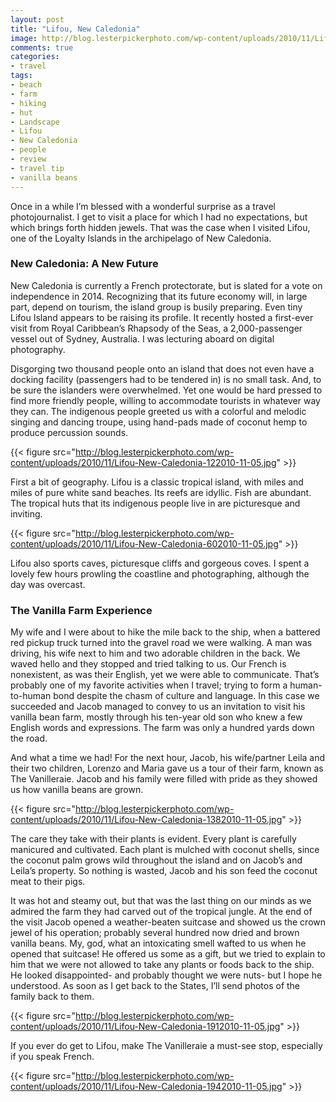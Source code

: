 ```yaml
---
layout: post
title: "Lifou, New Caledonia"
image: http://blog.lesterpickerphoto.com/wp-content/uploads/2010/11/Lifou-New-Caledonia-1152010-11-05.jpg
comments: true
categories:
- travel
tags:
- beach
- farm
- hiking
- hut
- Landscape
- Lifou
- New Caledonia
- people
- review
- travel tip
- vanilla beans
---
```

Once in a while I’m blessed with a wonderful surprise as a travel photojournalist. I get to visit a place for which I had no expectations, but which brings forth hidden jewels. That was the case when I visited Lifou, one of the Loyalty Islands in the archipelago of New Caledonia.

<h3>New Caledonia: A New Future</h3>
New Caledonia is currently a French protectorate, but is slated for a vote on independence in 2014. Recognizing that its future economy will, in large part, depend on tourism, the island group is busily preparing. Even tiny Lifou Island appears to be raising its profile. It recently hosted a first-ever visit from Royal Caribbean’s Rhapsody of the Seas, a 2,000-passenger vessel out of Sydney, Australia. I was lecturing aboard on digital photography.

Disgorging two thousand people onto an island that does not even have a docking facility (passengers had to be tendered in) is no small task. And, to be sure the islanders were overwhelmed. Yet one would be hard pressed to find more friendly people, willing to accommodate tourists in whatever way they can. The indigenous people greeted us with a colorful and melodic singing and dancing troupe, using hand-pads made of coconut hemp to produce percussion sounds.

{{< figure src="http://blog.lesterpickerphoto.com/wp-content/uploads/2010/11/Lifou-New-Caledonia-122010-11-05.jpg" >}}

First a bit of geography. Lifou is a classic tropical island, with miles and miles of pure white sand beaches. Its reefs are idyllic. Fish are abundant. The tropical huts that its indigenous people live in are picturesque and inviting.

{{< figure src="http://blog.lesterpickerphoto.com/wp-content/uploads/2010/11/Lifou-New-Caledonia-602010-11-05.jpg" >}}

Lifou also sports caves, picturesque cliffs and gorgeous coves. I spent a lovely few hours prowling the coastline and photographing, although the day was overcast.

<h3>The Vanilla Farm Experience</h3>
My wife and I were about to hike the mile back to the ship, when a battered red pickup truck turned into the gravel road we were walking. A man was driving, his wife next to him and two adorable children in the back. We waved hello and they stopped and tried talking to us. Our French is nonexistent, as was their English, yet we were able to communicate. That’s probably one of my favorite activities when I travel; trying to form a human-to-human bond despite the chasm of culture and language. In this case we succeeded and Jacob managed to convey to us an invitation to visit his vanilla bean farm, mostly through his ten-year old son who knew a few English words and expressions. The farm was only a hundred yards down the road.

And what a time we had! For the next hour, Jacob, his wife/partner Leila and their two children, Lorenzo and Maria gave us a tour of their farm, known as The Vanilleraie. Jacob and his family were filled with pride as they showed us how vanilla beans are grown.

{{< figure src="http://blog.lesterpickerphoto.com/wp-content/uploads/2010/11/Lifou-New-Caledonia-1382010-11-05.jpg" >}}

The care they take with their plants is evident. Every plant is carefully manicured and cultivated. Each plant is mulched with coconut shells, since the coconut palm grows wild throughout the island and on Jacob’s and Leila’s property. So nothing is wasted, Jacob and his son feed the coconut meat to their pigs.

It was hot and steamy out, but that was the last thing on our minds as we admired the farm they had carved out of the tropical jungle. At the end of the visit Jacob opened a weather-beaten suitcase and showed us the crown jewel of his operation; probably several hundred now dried and brown vanilla beans. My, god, what an intoxicating smell wafted to us when he opened that suitcase! He offered us some as a gift, but we tried to explain to him that we were not allowed to take any plants or foods back to the ship. He looked disappointed- and probably thought we were nuts- but I hope he understood. As soon as I get back to the States, I’ll send photos of the family back to them.

{{< figure src="http://blog.lesterpickerphoto.com/wp-content/uploads/2010/11/Lifou-New-Caledonia-1912010-11-05.jpg" >}}

If you ever do get to Lifou, make The Vanilleraie a must-see stop, especially if you speak French.

{{< figure src="http://blog.lesterpickerphoto.com/wp-content/uploads/2010/11/Lifou-New-Caledonia-1942010-11-05.jpg" >}}
